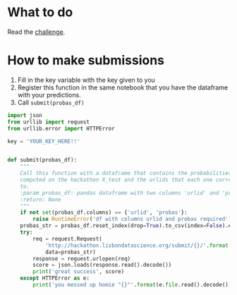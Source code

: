 # What to do

Read the [challenge](https://drive.google.com/a/james.finance/file/d/0Bwi23MPVI4CtdGJVMGlfcktwcHc/view?usp=sharing).

# How to make submissions

1. Fill in the key variable with the key given to you
2. Register this function in the same notebook that you
   have the dataframe with your predictions.
3. Call `submit(probas_df)`

```python
import json
from urllib import request
from urllib.error import HTTPError

key = 'YOUR_KEY_HERE!!'


def submit(probas_df):
    """
    Call this function with a dataframe that contains the probabilities
    computed on the hackathon X_test and the urlids that each one corresponds
    to.
    :param probas_df: pandas dataframe with two columns 'urlid' and 'probas'
    :return: None
    """
    if not set(probas_df.columns) == {'urlid', 'probas'}:
        raise RuntimeError('df with columns urlid and probas required')
    probas_str = probas_df.reset_index(drop=True).to_csv(index=False).encode()
    try:
        req = request.Request(
            'http://hackathon.lisbondatascience.org/submit/{}/'.format(key),
            data=probas_str)
        response = request.urlopen(req)
        score = json.loads(response.read().decode())
        print('great success', score)
    except HTTPError as e:
        print('you messed up homie "{}"'.format(e.file.read().decode()))

```
